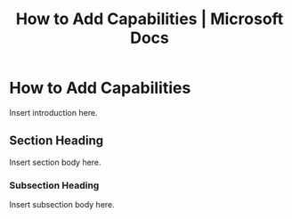 ﻿---
title: "How to Add Capabilities | Microsoft Docs"
ms.custom: ""
ms.date: "09/12/2016"
ms.reviewer: ""
ms.suite: ""
ms.tgt_pltfrm: ""
ms.topic: "article"
ms.assetid: 938d3c8f-ed74-47c2-b9d4-b56799203e1a
caps.latest.revision: 4
---
# How to Add Capabilities
Insert introduction here.

## Section Heading
 Insert section body here.

### Subsection Heading
 Insert subsection body here.
